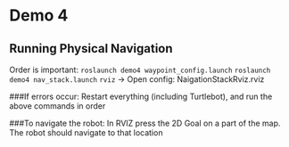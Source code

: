 # Demo 4

## Running Physical Navigation
Order is important:
`roslaunch demo4 waypoint_config.launch`
`roslaunch demo4 nav_stack.launch`
`rviz` -> Open config: NaigationStackRviz.rviz

###If errors occur:
Restart everything (including Turtlebot), and run the above commands in order

###To navigate the robot:
In RVIZ press the 2D Goal on a part of the map. The robot should navigate to that location
